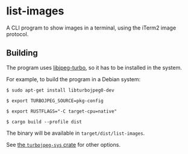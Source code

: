 # list-images

A CLI program to show images in a terminal, using the iTerm2 image protocol.

## Building

The program uses [libjpeg-turbo], so it has to be installed in the system.

For example, to build the program in a Debian system:

```console
$ sudo apt-get install libturbojpeg0-dev

$ export TURBOJPEG_SOURCE=pkg-config

$ export RUSTFLAGS="-C target-cpu=native"

$ cargo build --profile dist
```

The binary will be available in `target/dist/list-images`.

See [the `turbojpeg-sys` crate][turbojpeg-sys] for other options.

[libjpeg-turbo]: https://www.libjpeg-turbo.org/
[turbojpeg-sys]: https://github.com/honzasp/rust-turbojpeg/tree/HEAD/turbojpeg-sys

